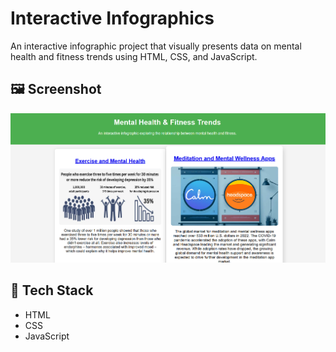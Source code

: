 # Interactive Infographics

An interactive infographic project that visually presents data on mental health and fitness trends using HTML, CSS, and JavaScript.

## 🖼️ Screenshot

![Project Screenshot](img/Screenshot.png)


## 📁 Tech Stack

- HTML
- CSS
- JavaScript
